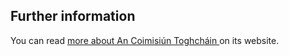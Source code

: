 ##  Further information

You can read [ more about An Coimisiún Toghcháin
](https://www.electoralcommission.ie/) on its website.
